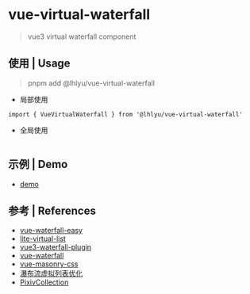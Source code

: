 # vue-virtual-waterfall

> vue3 virtual waterfall component

## 使用 | Usage

> pnpm add @lhlyu/vue-virtual-waterfall

- 局部使用

```vue
import { VueVirtualWaterfall } from '@lhlyu/vue-virtual-waterfall'
```

- 全局使用

```vue

```

## 示例 | Demo

- [demo](https://lhlyu.github.io/vue-virtual-waterfall/docs)


## 参考 | References

- [vue-waterfall-easy](https://github.com/lfyfly/vue-waterfall-easy)
- [lite-virtual-list](https://github.com/wensiyuanseven/lite-virtual-list)
- [vue3-waterfall-plugin](https://github.com/heikaimu/vue3-waterfall-plugin)
- [vue-waterfall](https://github.com/MopTym/vue-waterfall)
- [vue-masonry-css](https://github.com/paulcollett/vue-masonry-css)
- [瀑布流虚拟列表优化](https://juejin.cn/post/7166071557284954142)
- [PixivCollection](https://github.com/orilights/PixivCollection)